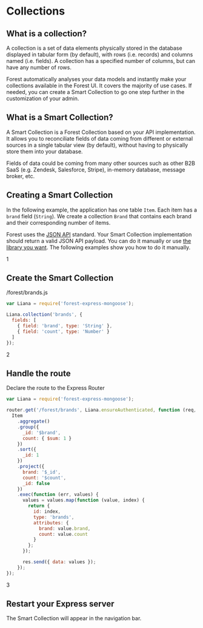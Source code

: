 # Collections

## What is a collection?

A collection is a set of data elements physically stored in the database
displayed in tabular form (by default), with rows (i.e. records) and columns
named (i.e. fields). A collection has a specified number of columns, but can
have any number of rows.

Forest automatically analyses your data models and instantly make your
collections available in the Forest UI. It covers the majority of use cases. If
needed, you can create a Smart Collection to go one step further in the
customization of your admin.

## What is a Smart Collection?

A Smart Collection is a Forest Collection based on your API implementation. It
allows you to reconciliate fields of data coming from different or external
sources in a single tabular view (by default), without having to physically
store them into your database.

Fields of data could be coming from many other sources such as other B2B SaaS
(e.g. Zendesk, Salesforce, Stripe), in-memory database, message broker, etc.

## Creating a Smart Collection

In the following example, the application has one table `Item`. Each item has a
`brand` field (`String`). We create a collection `Brand` that contains each
brand and their corresponding number of items.

Forest uses the <a href="http://jsonapi.org" target="_blank">JSON API</a>
standard. Your Smart Collection implementation should return a valid JSON API
payload. You can do it manually or use <a
href="http://jsonapi.org/implementations" target="_blank">the library you
want</a>. The following examples show you how to do it manually.

<div class="l-step l-mb l-pt">
  <span class="l-step__number l-step__number--active u-f-l u-hm-r">1</span>
  <div class="u-o-h">
    <h2 class="l-step__title">Create the Smart Collection</h2>
    <p class="l-step__description">/forest/brands.js</p>
  </div>
</div>

```javascript
var Liana = require('forest-express-mongoose');

Liana.collection('brands', {
  fields: [
    { field: 'brand', type: 'String' },
    { field: 'count', type: 'Number' }
  ]
});
```

<div class="l-step l-mb l-pt">
  <span class="l-step__number l-step__number--active u-f-l u-hm-r">2</span>
  <div class="u-o-h">
    <h2 class="l-step__title">Handle the route</h2>
    <p class="l-step__description">Declare the route to the Express Router</p>
  </div>
</div>

```javascript
var Liana = require('forest-express-mongoose');

router.get('/forest/brands', Liana.ensureAuthenticated, function (req, res) {
  Item
    .aggregate()
    .group({
      _id: '$brand',
      count: { $sum: 1 }
    })
    .sort({
      _id: 1
    })
    .project({
      brand: '$_id',
      count: '$count',
      _id: false
    })
    .exec(function (err, values) {
      values = values.map(function (value, index) {
        return {
          id: index,
          type: 'brands',
          attributes: {
            brand: value.brand,
            count: value.count
          }
        };
      });

      res.send({ data: values });
    });
});

```

<div class="l-step l-mb l-pt">
  <span class="l-step__number l-step__number--active u-f-l u-hm-r">3</span>
  <div class="u-o-h">
    <h2 class="l-step__title">Restart your Express server</h2>
    <p class="l-step__description">The Smart Collection will appear in the navigation bar.</p>
  </div>
</div>
